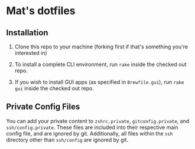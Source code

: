 # Mat's dotfiles

## Installation

1. Clone this repo to your machine (forking first if that's something you're
   interested in)

2. To install a complete CLI environment, run `rake` inside the checked out repo.

3. If you wish to install GUI apps (as specified in `Brewfile.gui`), run `rake gui` inside the checked out repo.


## Private Config Files

You can add your private content to `zshrc.private`, `gitconfig.private`, and `ssh/config.private`. These files are
included into their respective main config file, and are ignored by git. Additionally, all files within the `ssh` directory
other than `ssh/config` are ignored by git.
